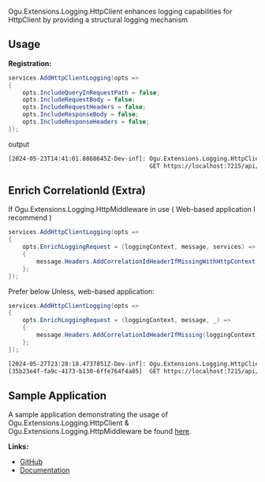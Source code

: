 Ogu.Extensions.Logging.HttpClient enhances logging capabilities for HttpClient by providing a structural logging mechanism

## Usage

**Registration:**
```csharp
services.AddHttpClientLogging(opts =>
{
    opts.IncludeQueryInRequestPath = false;
    opts.IncludeRequestBody = false;
    opts.IncludeRequestHeaders = false;
    opts.IncludeResponseBody = false;
    opts.IncludeResponseHeaders = false;
});
```

output

```bash
[2024-05-23T14:41:01.8868645Z-Dev-inf]: Ogu.Extensions.Logging.HttpClient.Exchange.Default.LogicalHandler
                                        GET https://localhost:7215/api/samples responded 200 (OK) in 803.5644ms
```

## Enrich CorrelationId (Extra) 

If Ogu.Extensions.Logging.HttpMiddleware in use ( Web-based application I recommend )

```csharp
services.AddHttpClientLogging(opts =>
{
    opts.EnrichLoggingRequest = (loggingContext, message, services) =>
    {
        message.Headers.AddCorrelationIdHeaderIfMissingWithHttpContext(loggingContext, services);
    };
});
```

Prefer below Unless, web-based application: 

```csharp
services.AddHttpClientLogging(opts =>
{
    opts.EnrichLoggingRequest = (loggingContext, message, _) =>
    {
        message.Headers.AddCorrelationIdHeaderIfMissing(loggingContext);
    };
});
```

```bash
[2024-05-27T23:28:18.4737851Z-Dev-inf]: Ogu.Extensions.Logging.HttpClient.Exchange.Default.LogicalHandler
[35b23e4f-fa9c-4173-b130-6ffe764f4a85]  GET https://localhost:7215/api/samples responded 200 (OK) in 48.9729ms
```

## Sample Application
A sample application demonstrating the usage of Ogu.Extensions.Logging.HttpClient & Ogu.Extensions.Logging.HttpMiddleware be found [here](https://github.com/ogulcanturan/Ogu.Extensions.Logging/tree/master/samples/SampleHttp.Api).

**Links:**
- [GitHub](https://github.com/ogulcanturan/Ogu.Extensions.Logging)
- [Documentation](https://github.com/ogulcanturan/Ogu.Extensions.Logging#readme)
